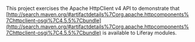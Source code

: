 This project exercises the Apache HttpClient v4 API to demonstrate that [http://search.maven.org/#artifactdetails%7Corg.apache.httpcomponents%7Chttpclient-osgi%7C4.5.5%7Cbundle](http://search.maven.org/#artifactdetails%7Corg.apache.httpcomponents%7Chttpclient-osgi%7C4.5.5%7Cbundle) is available to Liferay modules.
